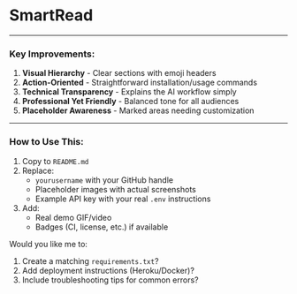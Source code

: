 # SmartRead
---

### Key Improvements:
1. **Visual Hierarchy** - Clear sections with emoji headers
2. **Action-Oriented** - Straightforward installation/usage commands
3. **Technical Transparency** - Explains the AI workflow simply
4. **Professional Yet Friendly** - Balanced tone for all audiences
5. **Placeholder Awareness** - Marked areas needing customization

---

### How to Use This:
1. Copy to `README.md`
2. Replace:
   - `yourusername` with your GitHub handle
   - Placeholder images with actual screenshots
   - Example API key with your real `.env` instructions
3. Add:
   - Real demo GIF/video
   - Badges (CI, license, etc.) if available

Would you like me to:
1. Create a matching `requirements.txt`?
2. Add deployment instructions (Heroku/Docker)?
3. Include troubleshooting tips for common errors?
